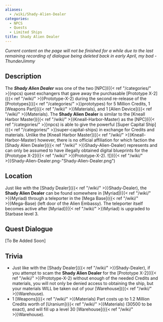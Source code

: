 ```yaml
---
aliases:
  - /wiki/Shady-Alien-Dealer
categories:
  - NPCS
  - Quests
  - Limited Ships
title: Shady Alien Dealer
---
```


_Current content on the page will not be finished for a while due to the last remaining recording of dialogue being deleted back in early April, my bad -ThunderJimmy_

## Description

The **_Shady Alien Dealer_** was one of the two [NPC]({{< ref "/categories/" >}}npcs) quest exchangers that gave away the purchasable [Prototype X-2]({{< ref "/wiki/" >}}Prototype-X-2) during the second re-release of the [Prototypes]({{< ref "/categories/" >}}prototypes) for 5 Million Credits, 1 [Weapons Part]({{< ref "/wiki/" >}}Materials), and 1 [Alien Device]({{< ref "/wiki/" >}}Materials). The **Shady Alien Dealer** is similar to the [Kneall Harbor Master]({{< ref "/wiki/" >}}Kneall-Harbor-Master) as the [NPC]({{< ref "/categories/" >}}npcs) is able to give the powerful [Super Capital Ship]({{< ref "/categories/" >}}super-capital-ships) in exchange for Credits and materials. Unlike the [Kneall Harbor Master]({{< ref "/wiki/" >}}Kneall-Harbor-Master) however, there is no official affiliation for which faction the [Shady Alien Dealer]({{< ref "/wiki/" >}}Shady-Alien-Dealer) represents and can only be assumed to have illegally obtained digital blueprints for the [Prototype X-2]({{< ref "/wiki/" >}}Prototype-X-2). ![]({{< ref "/wiki/" >}}Shady-Alien-Dealer.png-"Shady-Alien-Dealer.png")

## Location

Just like with the [Shady Dealer]({{< ref "/wiki/" >}}Shady-Dealer), the **Shady Alien Dealer** can be found somewhere in [Myriad]({{< ref "/wiki/" >}}Myriad) through a teleporter in the [Mega Base]({{< ref "/wiki/" >}}Mega-Base) (left door of the Alien Embassy). The teleporter itself becomes active after [Myriad]({{< ref "/wiki/" >}}Myriad) is upgraded to Starbase level 3.

## Quest Dialogue

[To Be Added Soon]

## Trivia

- Just like with the [Shady Dealer]({{< ref "/wiki/" >}}Shady-Dealer), if you attempt to scam the **Shady Alien Dealer** for the [Prototype X-2]({{< ref "/wiki/" >}}Prototype-X-2) without enough of the needed Credits and materials, you will not only be denied access to obtaining the ship, but your materials WILL be taken out of your [Warehouse]({{< ref "/wiki/" >}}Warehouse).
- 1 [Weapons]({{< ref "/wiki/" >}}Materials) Part costs up to 1.2 Million Credits worth of [Uranium]({{< ref "/wiki/" >}}Materials) (30500 to be exact), and will fill up a level 30 [Warehouse]({{< ref "/wiki/" >}}Warehouse).
